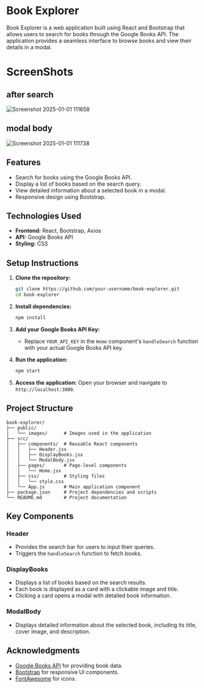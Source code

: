 # Book Explorer

Book Explorer is a web application built using React and Bootstrap that allows users to search for books through the Google Books API. The application provides a seamless interface to browse books and view their details in a modal.

# ScreenShots

## after search

![Screenshot 2025-01-01 111658](https://github.com/user-attachments/assets/e6227924-8cbf-42f8-9e1c-72ca111f52ea)

## modal body

![Screenshot 2025-01-01 111738](https://github.com/user-attachments/assets/ad452437-3fab-47ee-80eb-dd8935fc2617)

## Features

- Search for books using the Google Books API.
- Display a list of books based on the search query.
- View detailed information about a selected book in a modal.
- Responsive design using Bootstrap.

## Technologies Used

- **Frontend:** React, Bootstrap, Axios
- **API:** Google Books API
- **Styling:** CSS

## Setup Instructions

1. **Clone the repository:**
   ```bash
   git clone https://github.com/your-username/book-explorer.git
   cd book-explorer
   ```

2. **Install dependencies:**
   ```bash
   npm install
   ```

3. **Add your Google Books API Key:**
   - Replace `YOUR_API_KEY` in the `Home` component's `handleSearch` function with your actual Google Books API key.

4. **Run the application:**
   ```bash
   npm start
   ```

5. **Access the application:**
   Open your browser and navigate to `http://localhost:3000`.

## Project Structure

```
book-explorer/
├── public/
│   └── images/      # Images used in the application
├── src/
│   ├── components/  # Reusable React components
│   │   ├── Header.jsx
│   │   ├── DisplayBooks.jsx
│   │   └── ModalBody.jsx
│   ├── pages/       # Page-level components
│   │   └── Home.jsx
│   ├── css/         # Styling files
│   │   └── style.css
│   └── App.js       # Main application component
├── package.json     # Project dependencies and scripts
└── README.md        # Project documentation
```

## Key Components

### Header
- Provides the search bar for users to input their queries.
- Triggers the `handleSearch` function to fetch books.

### DisplayBooks
- Displays a list of books based on the search results.
- Each book is displayed as a card with a clickable image and title.
- Clicking a card opens a modal with detailed book information.

### ModalBody
- Displays detailed information about the selected book, including its title, cover image, and description.

## Acknowledgments

- [Google Books API](https://developers.google.com/books/docs/v1/getting_started) for providing book data.
- [Bootstrap](https://getbootstrap.com/) for responsive UI components.
- [FontAwesome](https://fontawesome.com/) for icons.

